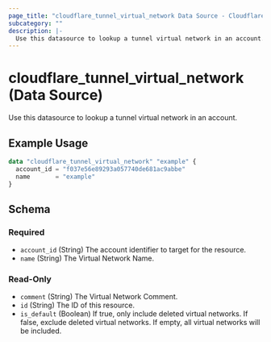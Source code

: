 ```yaml
---
page_title: "cloudflare_tunnel_virtual_network Data Source - Cloudflare"
subcategory: ""
description: |-
  Use this datasource to lookup a tunnel virtual network in an account.
---
```


# cloudflare_tunnel_virtual_network (Data Source)

Use this datasource to lookup a tunnel virtual network in an account.

## Example Usage

```terraform
data "cloudflare_tunnel_virtual_network" "example" {
  account_id = "f037e56e89293a057740de681ac9abbe"
  name       = "example"
}
```
<!-- schema generated by tfplugindocs -->
## Schema

### Required

- `account_id` (String) The account identifier to target for the resource.
- `name` (String) The Virtual Network Name.

### Read-Only

- `comment` (String) The Virtual Network Comment.
- `id` (String) The ID of this resource.
- `is_default` (Boolean) If true, only include deleted virtual networks. If false, exclude deleted virtual networks. If empty, all virtual networks will be included.


